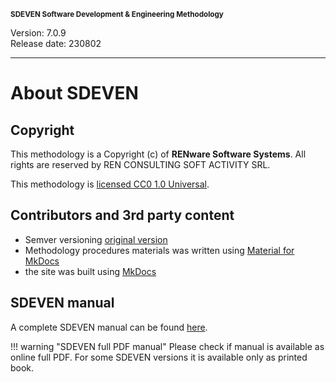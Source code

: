 <small>**SDEVEN Software Development & Engineering Methodology**</small>

Version: 7.0.9<br>
Release date: 230802

***



# About SDEVEN



## Copyright

This methodology is a Copyright (c) of **RENware Software Systems**. All rights are reserved by REN CONSULTING SOFT ACTIVITY SRL.

This methodology is [licensed CC0 1.0 Universal](LICENSE.md).




## Contributors and 3rd party content

* Semver versioning [original version](https://semver.org/)
* Methodology procedures materials was written using [Material for MkDocs](https://squidfunk.github.io/mkdocs-material/)
* the site was built using [MkDocs](https://www.mkdocs.org/)




## SDEVEN manual

A complete SDEVEN manual can be found [here](print_page.html).

!!! warning "SDEVEN full PDF manual"
    Please check if manual is available as online full PDF. For some SDEVEN versions it is available only as printed book.

